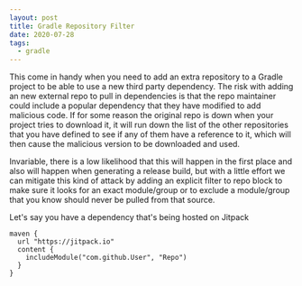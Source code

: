 ```yaml
---
layout: post
title: Gradle Repository Filter
date: 2020-07-28
tags:
  - gradle
---
```


This come in handy when you need to add an extra repository to a Gradle project to be able to use a new third party dependency. The risk with adding an new external repo to pull in dependencies is that the repo maintainer could include a popular dependency that they have modified to add malicious code. If for some reason the original repo is down when your project tries to download it, it will run down the list of the other repositories that you have defined to see if any of them have a reference to it, which will then cause the malicious version to be downloaded and used.

Invariable, there is a low likelihood that this will happen in the first place and also will happen when generating a release build, but with a little effort we can mitigate this kind of attack by adding an explicit filter to repo block to make sure it looks for an exact module/group or to exclude a module/group that you know should never be pulled from that source.

Let's say you have a dependency that's being hosted on Jitpack

```
maven {
  url "https://jitpack.io"
  content {
    includeModule("com.github.User", "Repo")
  }
}
```
